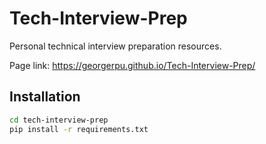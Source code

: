# Tech-Interview-Prep

Personal technical interview preparation resources.

Page link: https://georgerpu.github.io/Tech-Interview-Prep/

## Installation

```bash
cd tech-interview-prep
pip install -r requirements.txt
```
